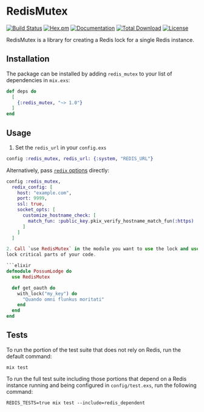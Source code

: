 # RedisMutex

[![Build Status](https://github.com/podium/redis_mutex/actions/workflows/ci.yml/badge.svg)](https://github.com/podium/redis_mutex/actions/workflows/ci.yml) [![Hex.pm](https://img.shields.io/hexpm/v/redis_mutex.svg)](https://hex.pm/packages/redis_mutex) [![Documentation](https://img.shields.io/badge/documentation-gray)](https://hexdocs.pm/redis_mutex)
[![Total Download](https://img.shields.io/hexpm/dt/redis_mutex.svg)](https://hex.pm/packages/redis_mutex)
[![License](https://img.shields.io/hexpm/l/redis_mutex.svg)](https://github.com/podium/redis_mutex/blob/master/LICENSE.md)

RedisMutex is a library for creating a Redis lock for a single Redis instance.

## Installation

The package can be installed by adding `redis_mutex`
to your list of dependencies in `mix.exs`:

```elixir
def deps do
  [
    {:redis_mutex, "~> 1.0"}
  ]
end
```


## Usage

1. Set the `redis_url` in your `config.exs`

```elixir
config :redis_mutex, redis_url: {:system, "REDIS_URL"}
```

Alternatively, pass [`redix` options](https://hexdocs.pm/redix/Redix.html#start_link/1-options) directly:

```elixir
config :redis_mutex,
  redix_config: [
    host: "example.com",
    port: 9999,
    ssl: true,
    socket_opts: [
      customize_hostname_check: [
        match_fun: :public_key.pkix_verify_hostname_match_fun(:https)
      ]
    ]
  ]

2. Call `use RedisMutex` in the module you want to use the lock and use `with_lock` to
lock critical parts of your code.

```elixir
defmodule PossumLodge do
  use RedisMutex

  def get_oauth do
    with_lock("my_key") do
      "Quando omni flunkus moritati"
    end
  end
end
```

## Tests
To run the portion of the test suite that does not rely on Redis, run the default command:
```
mix test
```

To run the full test suite including those portions that depend on a Redis instance running
and being configured in `config/test.exs`, run the following command:
```
REDIS_TESTS=true mix test --include=redis_dependent
```